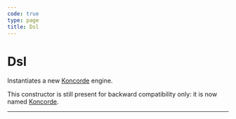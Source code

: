 ```yaml
---
code: true
type: page
title: Dsl
---
```


# Dsl

 <DeprecatedBadge version="1.6.0" />

Instantiates a new [Koncorde](/core/1/koncorde) engine.

This constructor is still present for backward compatibility only: it is now named [Koncorde](/core/1/plugins/constructors/koncorde).

---
